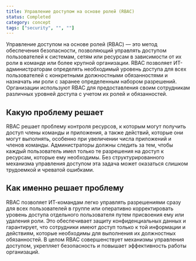 ```yaml
---
title: Управление доступом на основе ролей (RBAC)
status: Completed
category: concept
tags: ["security", "", ""]
---
```


Управление доступом на основе ролей (RBAC) — это метод обеспечения безопасности, позволяющий управлять доступом пользователей к системам, сетям или ресурсам в зависимости от их роли в команде или более крупной организации.
RBAC позволяет ИТ-администраторам определять необходимый уровень доступа для всех пользователей с конкретными должностными обязанностями и назначать им роли с заранее определенным набором разрешений.
Организации используют RBAC для предоставления своим сотрудникам различных уровней доступа с учетом их ролей и обязанностей.

## Какую проблему решает

RBAC решает проблему контроля ресурсов, к которым могут получить доступ члены команды и приложения, а также действий, которые они могут выполнять, особенно при увеличении числа приложений и членов команды.
Администраторы должны следить за тем, чтобы каждый пользователь имел только те разрешения на доступ к ресурсам, которые ему необходимы.
Без структурированного механизма управления доступом эта задача может оказаться слишком трудоемкой и чреватой ошибками.

## Как именно решает проблему

RBAC позволяет ИТ-командам легко управлять разрешениями сразу для всех пользователей в группе или оперативно корректировать уровень доступа отдельного пользователя путем присвоения ему или удаления роли.
Это обеспечивает защиту конфиденциальных данных и гарантирует, что сотрудники имеют доступ только к той информации и действиям, которые необходимы для выполнения их должностных обязанностей.
В целом RBAC совершенствует механизмы управления доступом, укрепляет безопасность и повышает эффективность работы организаций.
